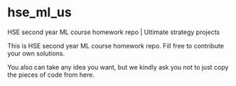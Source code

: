 # hse_ml_us
HSE second year ML course homework repo | Ultimate strategy projects

This is HSE second year ML course homework repo. Fill free to contribute your own solutions.

You also can take any idea you want, but we kindly ask you not to just copy the pieces of code from here.

